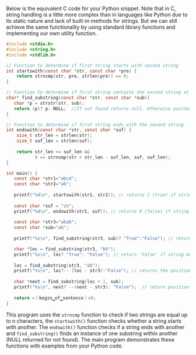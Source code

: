 Below is the equivalent C code for your Python snippet. Note that in C, string handling is a little more complex than in languages like Python due to its static nature and lack of built-in methods for strings. But we can still achieve the same functionality by using standard library functions and implementing our own utility function.

```c
#include <stdio.h>
#include <string.h>
#include <stdlib.h>

// Function to determine if first string starts with second string 
int startswith(const char *str, const char *pre) {
    return strncmp(str, pre, strlen(pre)) == 0;
}

// Function to determine if first string contains the second string at any location
char* find_substring(const char *str, const char *sub){
   char *p = strstr(str, sub);
   return (p)? p: NULL;  //If not found returns null. Otherwise pointer to beginning of match
}

// Function to determine if first string ends with the second string
int endswith(const char *str, const char *suf) {
    size_t str_len = strlen(str);
    size_t suf_len = strlen(suf);
    
    return str_len >= suf_len && 
           0 == strncmp(str + str_len - suf_len, suf, suf_len);
}

int main() {
   const char *str1="abcd";
   const char *str2="ab";
   
   printf("%d\n", startswith(str1, str2)); // returns 1 (true) if string starts with 'ab'
   
   const char *suf = "zn";
   printf("%d\n", endswith(str1, suf)); // returns 0 (false) if string ends with 'zn'
    
   const char *str3="abab";
   const char *sub="ab";
   
   printf("%s\n", find_substring(str3, sub)? "True":"False"); // return 'True' if str contains 'ab'

   char *loc = find_substring(str3, "bb"); 
   printf("%s\n", loc? "True": "False"); // return 'False' if string does not contain 'bb'
   
   loc = find_substring(str3, "ab"); 
   printf("%s\n", loc?-- (loc - str3):"False"); // returns the position of first occurrence in string if found
    
   char *next = find_substring(loc + 1, sub);
   printf("%s\n", next? --(next - str3): "False");  // return position of second occurrence (if any)
   
   return <｜begin▁of▁sentence｜>0;
}
```
This program uses the `strncmp` function to check if two strings are equal up to n characters, the `startswith()` function checks whether a string starts with another. The `endswith()` function checks if a string ends with another and `find_substring()` finds an instance of one substring within another (NULL returned for not found). The main program demonstrates these functions with examples from your Python code.


